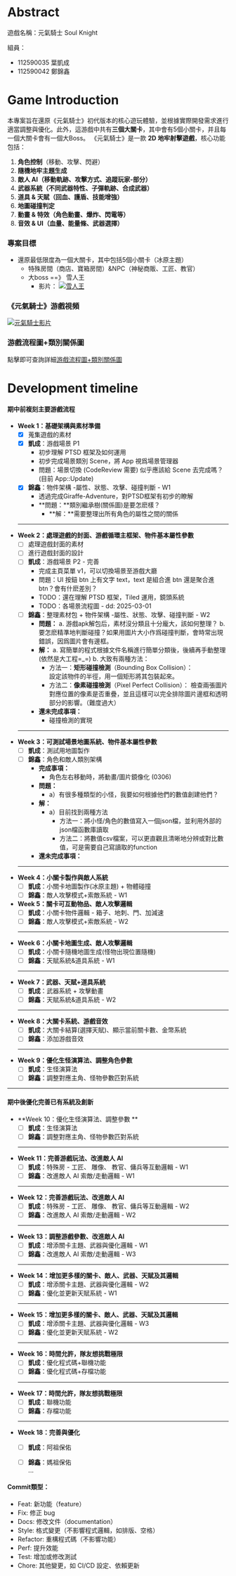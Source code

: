 # Abstract

遊戲名稱：元氣騎士 Soul Knight

組員：

- 112590035 葉凱成
- 112590042 鄭錦鑫

# Game Introduction

本專案旨在還原《元氣騎士》初代版本的核心遊玩體驗，並根據實際開發需求進行適當調整與優化。此外，這游戲中共有**三個大關卡**，其中會有5個小關卡，并且每一個大關卡會有一個大Boss。
《元氣騎士》是一款 **2D 地牢射擊遊戲**，核心功能包括：

1. **角色控制**（移動、攻擊、閃避）
2. **隨機地牢主題生成** 
3. **敵人 AI（移動軌跡、攻擊方式、追蹤玩家-部分）** 
4. **武器系統（不同武器特性、子彈軌跡、合成武器）** 
5. **道具 & 天賦（回血、護盾、技能增強）** 
6. **地圖碰撞判定** 
7. **動畫 & 特效（角色動畫、爆炸、閃電等）**
8. **音效 & UI（血量、能量條、武器選擇）**

### 專案目標
 - 還原最低限度為一個大關卡，其中包括5個小關卡（冰原主題）
    - 特殊房間（商店、寶箱房間）&NPC（神秘商販、工匠、教官）
    - 大boss ==》 雪人王
      -   影片：
      [![雪人王](https://img.youtube.com/vi/sTqyGG8T1ws/0.jpg)](https://www.youtube.com/watch?v=sTqyGG8T1ws)

### 《元氣騎士》游戲視頻
[![元氣騎士影片](https://img.youtube.com/vi/CTrSVxV5OhA/0.jpg)](https://www.youtube.com/watch?v=CTrSVxV5OhA)

### 游戲流程圖+類別關係圖
點擊即可查詢詳細[游戲流程圖+類別關係圖](https://excalidraw.com/#room=14f2a41e39a4bd1c4af2,OME25KsrfJQcoMUMvtZfhg)

# Development timeline

#### **期中前複刻主要游戲流程**

- **Week 1：基礎架構與素材準備**
  - [x] 蒐集遊戲的素材
  - [x] **凱成**：游戲場景 P1
    - 初步理解 PTSD 框架及如何運用
    - 初步完成場景類別 Scene，將 App 視爲場景管理器
    - 問題：場景切換 (CodeReview 需要) 似乎應該給 Scene 去完成嗎？(目前 App::Update)
  - [x] **錦鑫**：物件架構 -屬性、狀態、攻擊、碰撞判斷 - W1
    - 透過完成Giraffe-Adventure，對PTSD框架有初步的瞭解
    - **問題：**類別繼承樹(關係圖)是要怎麽樣？
      - **解：**需要整理出所有角色的屬性之間的關係
  ---
- **Week 2：處理遊戲的封面、游戲循環主框架、物件基本屬性參數**
  - [ ] 處理遊戲封面的素材
  - [ ] 進行遊戲封面的設計
  - [ ] **凱成**：游戲場景 P2 - 完善
    - 完成主頁菜單 v1，可以切換場景至游戲大廳
    - 問題：UI 按鈕 btn 上有文字 text，text 是組合進 btn 還是聚合進 btn？會有什麽差別？
    - TODO：還在理解 PTSD 框架，Tiled 運用，鏡頭系統
    - TODO：各場景流程圖 - dd: 2025-03-01
  - [ ] **錦鑫**：整理素材包 + 物件架構 -屬性、狀態、攻擊、碰撞判斷 - W2
    - **問題：**
      a. 游戲apk解包后，素材沒分類且十分龐大，該如何整理？ 
      b. 要怎麽精準地判斷碰撞？如果用圖片大小作爲碰撞判斷，會時常出現錯誤，因爲圖片會有邊框。 
    - **解：**
      a. 寫簡單的程式根據文件名稱進行簡單分類後，後續再手動整理(依然是大工程=_=)
      b. 大致有兩種方法：
        - 方法一：**矩形碰撞檢測**（Bounding Box Collision）：  
          設定該物件的半徑，用一個矩形將其包裝起來。  
        - 方法二：**像素碰撞檢測**（Pixel Perfect Collision）：
        檢查兩張圖片對應位置的像素是否重疊，並且這樣可以完全排除圖片邊框和透明部分的影響。（難度過大）
    - **還未完成事項：**
      - 碰撞檢測的實現

  ---
- **Week 3：可測試場景地圖系統、物件基本屬性參數**
  - [ ] **凱成**：測試用地圖製作
  - [ ] **錦鑫**：角色和敵人類別架構
    - **完成事項：**
      - 角色左右移動時，將動畫/圖片鏡像化 (0306)  
    - **問題：**  
      - a）有很多種類型的小怪，我要如何根據他們的數值創建他們？ 
    - **解：**  
      - a）目前找到兩種方法 
        - 方法一：將小怪/角色的數值寫入一個json檔，並利用外部的json檔函數庫讀取 
        - 方法二：將數值csv檔案，可以更直觀且清晰地分辨或對比數值，可是需要自己寫讀取的function 
    - **還未完成事項：**
  ---
- **Week 4：小關卡製作與敵人系統**
  - [ ] **凱成**：小關卡地圖製作(冰原主題) + 物體碰撞
  - [ ] **錦鑫**：敵人攻擊模式+索敵系統 - W1
- **Week 5：關卡可互動物品、敵人攻擊邏輯**
  - [ ] **凱成**：小關卡物件邏輯 - 箱子、地刺、門、加減速
  - [ ] **錦鑫**：敵人攻擊模式+索敵系統 - W2
  ---
- **Week 6：小關卡地圖生成、敵人攻擊邏輯**
  - [ ] **凱成**：小關卡隨機地圖生成(怪物出現位置隨機)
  - [ ] **錦鑫**：天賦系統&道具系統 - W1
  ---
- **Week 7：武器、天賦+道具系統**
  - [ ] **凱成**：武器系統 + 攻擊動畫
  - [ ] **錦鑫**：天賦系統&道具系統 - W2
  ---
- **Week 8：大關卡系統、游戲音效**
  - [ ] **凱成**：大關卡結算(選擇天賦)、顯示當前關卡數、金幣系統
  - [ ] **錦鑫**：添加游戲音效
  ---
- **Week 9：優化生怪演算法、調整角色參數**
  - [ ] **凱成**：生怪演算法
  - [ ] **錦鑫**：調整對應主角、怪物參數匹對系統
---
#### 期中後優化完善已有系統及創新

- **Week 10：優化生怪演算法、調整參數 **
  - [ ] **凱成**：生怪演算法
  - [ ] **錦鑫**：調整對應主角、怪物參數匹對系統
  ---
- **Week 11：完善游戲玩法、改進敵人 AI**
  - [ ] **凱成**：特殊房 - 工匠、 雕像、 教官、傭兵等互動邏輯 - W1
  - [ ] **錦鑫**：改進敵人 AI 索敵/走動邏輯 - W1
  ---
- **Week 12：完善游戲玩法、改進敵人 AI**
  - [ ] **凱成**：特殊房 - 工匠、 雕像、 教官、傭兵等互動邏輯 - W2
  - [ ] **錦鑫**：改進敵人 AI 索敵/走動邏輯 - W2
  ---
- **Week 13：調整游戲參數、改進敵人 AI**
  - [ ] **凱成**：增添關卡主題、武器與優化邏輯 - W1
  - [ ] **錦鑫**：改進敵人 AI 索敵/走動邏輯 - W3
  ---
- **Week 14：增加更多樣的關卡、敵人、武器、天賦及其邏輯**
  - [ ] **凱成**：增添關卡主題、武器與優化邏輯 - W2
  - [ ] **錦鑫**：優化並更新天賦系統 - W1
  ---
- **Week 15：增加更多樣的關卡、敵人、武器、天賦及其邏輯**
  - [ ] **凱成**：增添關卡主題、武器與優化邏輯 - W3
  - [ ] **錦鑫**：優化並更新天賦系統 - W2
  ---
- **Week 16：時間允許，隊友想挑戰極限**
  - [ ] **凱成**：優化程式碼+聯機功能
  - [ ] **錦鑫**：優化程式碼+存檔功能
  ---
- **Week 17：時間允許，隊友想挑戰極限**
  - [ ] **凱成**：聯機功能
  - [ ] **錦鑫**：存檔功能
  ---
- **Week 18：完善與優化**
  - [ ] **凱成**：阿祖保佑
  - [ ] **錦鑫**：媽祖保佑  
    ...


 #### Commit類型：
- Feat: 新功能（feature）
- Fix: 修正 bug
- Docs: 修改文件（documentation）
-	Style: 格式變更（不影響程式邏輯，如排版、空格）
-	Refactor: 重構程式碼（不影響功能）
-	Perf: 提升效能
-	Test: 增加或修改測試
-	Chore: 其他變更，如 CI/CD 設定、依賴更新